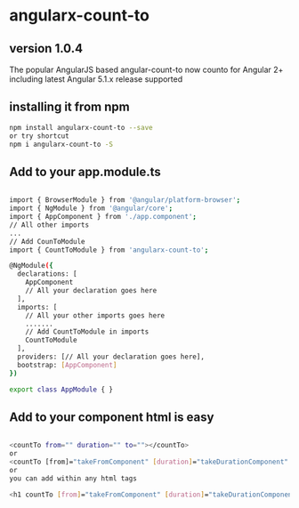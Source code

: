 # angularx-count-to
## version 1.0.4

The popular AngularJS based angular-count-to now counto for Angular 2+ including latest Angular 5.1.x release supported

## installing it from npm

```bash
npm install angularx-count-to --save
or try shortcut
npm i angularx-count-to -S
```

## Add to your app.module.ts


```bash

import { BrowserModule } from '@angular/platform-browser';
import { NgModule } from '@angular/core';
import { AppComponent } from './app.component';
// All other imports
...
// Add CounToModule
import { CountToModule } from 'angularx-count-to';

@NgModule({
  declarations: [
	AppComponent
    // All your declaration goes here
  ],
  imports: [
    // All your other imports goes here
	.......
	// Add CountToModule in imports
    CountToModule
  ],
  providers: [// All your declaration goes here],
  bootstrap: [AppComponent]
})

export class AppModule { }

```

## Add to your component html is easy

```bash

<countTo from="" duration="" to=""></countTo>
or
<countTo [from]="takeFromComponent" [duration]="takeDurationComponent" [to]="takeToComponent"></countTo>
or
you can add within any html tags

<h1 countTo [from]="takeFromComponent" [duration]="takeDurationComponent" [to]="takeToComponent"></h1>

```